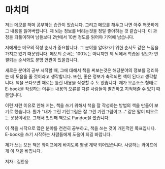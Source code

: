 
# 마치며

저는 메모를 하며 공부하는 습관이 있습니다.
그리고 메모를 해두고 나면 아주 깨끗하게 그 내용을 잃어버립니다.
제 뇌는 정보를 버리는것을 정말 좋아하는 것 같습니다.
이 과정을 되풀이하며 남들보다 2번에서 10번 정도를 읽어야 기억에 남습니다.

저에게는 메모의 작성 순서가 중요합니다.
그 분야를 알아가기 위한 순서도 같은 느낌을 가지고 있기 때문입니다.
메모의 순서는 100%는 아니지만 제 뇌에서 학습된 정보가 연결되는 순서와도 분명 연관이 있을겁니다.

새로운 분야의 공부 시작할 때, 그에 대해서 책을 써보는것은
해당분야의 정보를 정리하는 데 도움을 줄 것이라고 생각합니다.
또한, 좋은 정보가 축적되면 책이 된다고 생각합니다.
책을 쓰다보면 때로는 틀린 내용을 작성할 수 도 있습니다.
제가 오픈소스 형태로 E-book을 작성하는 이유는 내용의 오류를 다른 사람들이 발견하고 지적해줄 수 있기 때문입니다.

이런 저런 이유로 인해
저는, 책을 쓰기 위해서 책을 잘 작성하는 방법의 책을 만들어 보기로 했습니다.
뭔가 "내가 그린 기린그림은 잘 그린 기린그림이고..." 같은 말이 떠오르는 문장이네요.
그래서 첫번째 책으로 Pandoc을 썼습니다.

이 책을 시작으로 많은 분야를 천천히 공부하고, 책을 쓰는 것이 개인적인 목표입니다.
E-book을 쓰기 시작하는 사람들에게 도움이 되길 바랍니다.

제가 쓰는 모든 책은 와이프에게 바치도록 평생 계약 되어있습니다.
사랑하는 와이프에게 이 책을 바칩니다.

저자 : 김한웅
